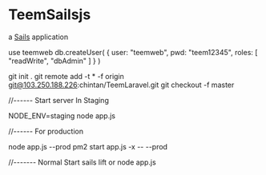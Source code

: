 # TeemSailsjs

a [Sails](http://sailsjs.org) application

use teemweb
db.createUser(
   {
     user: "teemweb",
     pwd: "teem12345",
     roles: [ "readWrite", "dbAdmin" ]
   }
)


git init .
git remote add -t \* -f origin git@103.250.188.226:chintan/TeemLaravel.git
git checkout -f master

//------ Start server In Staging

NODE_ENV=staging node app.js

//------ For production 

node app.js --prod
pm2 start app.js -x -- --prod

//------- Normal Start
sails lift
or
node app.js
